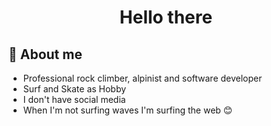 <h1 align="center">Hello there</h1>

## 📝 About me
* Professional rock climber, alpinist and software developer
* Surf and Skate as Hobby
* I don't have social media
* When I'm not surfing waves I'm surfing the web 😊


